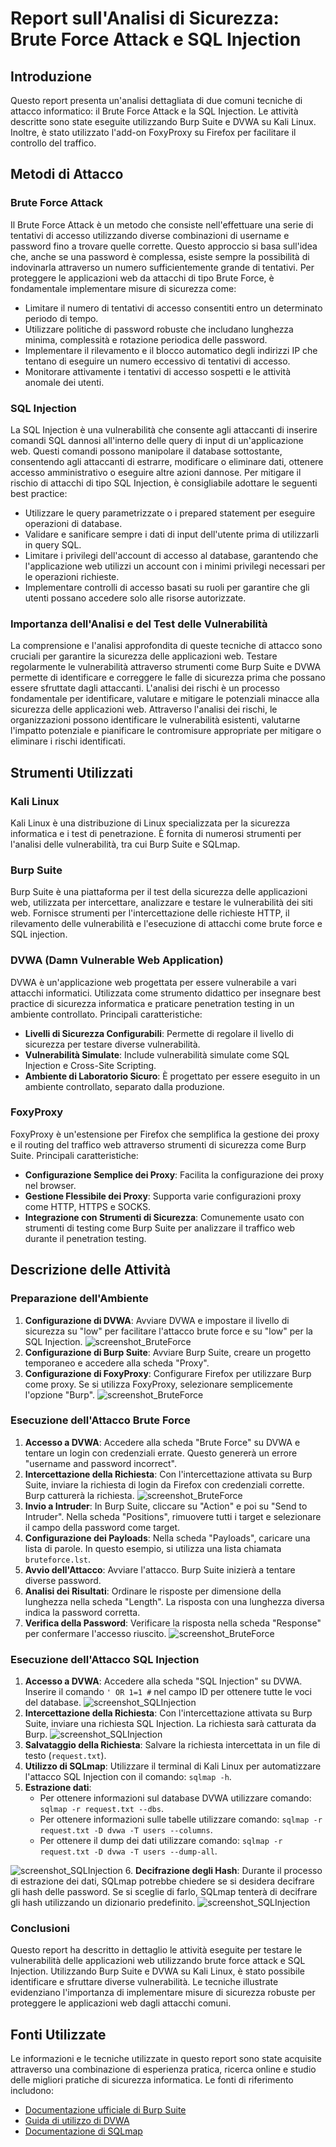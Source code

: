 # Report sull'Analisi di Sicurezza: Brute Force Attack e SQL Injection

## Introduzione
Questo report presenta un'analisi dettagliata di due comuni tecniche di attacco informatico: il Brute Force Attack e la SQL Injection. Le attività descritte sono state eseguite utilizzando Burp Suite e DVWA su Kali Linux. Inoltre, è stato utilizzato l'add-on FoxyProxy su Firefox per facilitare il controllo del traffico.

## Metodi di Attacco

### Brute Force Attack

Il Brute Force Attack è un metodo che consiste nell'effettuare una serie di tentativi di accesso utilizzando diverse combinazioni di username e password fino a trovare quelle corrette. Questo approccio si basa sull'idea che, anche se una password è complessa, esiste sempre la possibilità di indovinarla attraverso un numero sufficientemente grande di tentativi.
Per proteggere le applicazioni web da attacchi di tipo Brute Force, è fondamentale implementare misure di sicurezza come:
- Limitare il numero di tentativi di accesso consentiti entro un determinato periodo di tempo.
- Utilizzare politiche di password robuste che includano lunghezza minima, complessità e rotazione periodica delle password.
- Implementare il rilevamento e il blocco automatico degli indirizzi IP che tentano di eseguire un numero eccessivo di tentativi di accesso.
- Monitorare attivamente i tentativi di accesso sospetti e le attività anomale dei utenti.

### SQL Injection

La SQL Injection è una vulnerabilità che consente agli attaccanti di inserire comandi SQL dannosi all'interno delle query di input di un'applicazione web. Questi comandi possono manipolare il database sottostante, consentendo agli attaccanti di estrarre, modificare o eliminare dati, ottenere accesso amministrativo o eseguire altre azioni dannose.
Per mitigare il rischio di attacchi di tipo SQL Injection, è consigliabile adottare le seguenti best practice:
- Utilizzare le query parametrizzate o i prepared statement per eseguire operazioni di database.
- Validare e sanificare sempre i dati di input dell'utente prima di utilizzarli in query SQL.
- Limitare i privilegi dell'account di accesso al database, garantendo che l'applicazione web utilizzi un account con i minimi privilegi necessari per le operazioni richieste.
- Implementare controlli di accesso basati su ruoli per garantire che gli utenti possano accedere solo alle risorse autorizzate.

### Importanza dell'Analisi e del Test delle Vulnerabilità

La comprensione e l'analisi approfondita di queste tecniche di attacco sono cruciali per garantire la sicurezza delle applicazioni web. Testare regolarmente le vulnerabilità attraverso strumenti come Burp Suite e DVWA permette di identificare e correggere le falle di sicurezza prima che possano essere sfruttate dagli attaccanti.
L'analisi dei rischi è un processo fondamentale per identificare, valutare e mitigare le potenziali minacce alla sicurezza delle applicazioni web. Attraverso l'analisi dei rischi, le organizzazioni possono identificare le vulnerabilità esistenti, valutarne l'impatto potenziale e pianificare le contromisure appropriate per mitigare o eliminare i rischi identificati.

## Strumenti Utilizzati

### Kali Linux
Kali Linux è una distribuzione di Linux specializzata per la sicurezza informatica e i test di penetrazione. È fornita di numerosi strumenti per l'analisi delle vulnerabilità, tra cui Burp Suite e SQLmap.

### Burp Suite
Burp Suite è una piattaforma per il test della sicurezza delle applicazioni web, utilizzata per intercettare, analizzare e testare le vulnerabilità dei siti web. Fornisce strumenti per l'intercettazione delle richieste HTTP, il rilevamento delle vulnerabilità e l'esecuzione di attacchi come brute force e SQL injection.

### DVWA (Damn Vulnerable Web Application)
DVWA è un'applicazione web progettata per essere vulnerabile a vari attacchi informatici. Utilizzata come strumento didattico per insegnare best practice di sicurezza informatica e praticare penetration testing in un ambiente controllato.
Principali caratteristiche:
- **Livelli di Sicurezza Configurabili**: Permette di regolare il livello di sicurezza per testare diverse vulnerabilità.
- **Vulnerabilità Simulate**: Include vulnerabilità simulate come SQL Injection e Cross-Site Scripting.
- **Ambiente di Laboratorio Sicuro**: È progettato per essere eseguito in un ambiente controllato, separato dalla produzione.

### FoxyProxy
FoxyProxy è un'estensione per Firefox che semplifica la gestione dei proxy e il routing del traffico web attraverso strumenti di sicurezza come Burp Suite.
Principali caratteristiche:
- **Configurazione Semplice dei Proxy**: Facilita la configurazione dei proxy nel browser.
- **Gestione Flessibile dei Proxy**: Supporta varie configurazioni proxy come HTTP, HTTPS e SOCKS.
- **Integrazione con Strumenti di Sicurezza**: Comunemente usato con strumenti di testing come Burp Suite per analizzare il traffico web durante il penetration testing.

## Descrizione delle Attività

### Preparazione dell'Ambiente
1. **Configurazione di DVWA**: Avviare DVWA e impostare il livello di sicurezza su "low" per facilitare l'attacco brute force e su "low" per la SQL Injection. ![screenshot_BruteForce](screenshot_BruteForce/Screenshot_sicurezzaDVWA.png)
2. **Configurazione di Burp Suite**: Avviare Burp Suite, creare un progetto temporaneo e accedere alla scheda "Proxy".
3. **Configurazione di FoxyProxy**: Configurare Firefox per utilizzare Burp come proxy. Se si utilizza FoxyProxy, selezionare semplicemente l'opzione "Burp". ![screenshot_BruteForce](screenshot_BruteForce/Screenshot_FoxyProxy.png)

### Esecuzione dell'Attacco Brute Force

1. **Accesso a DVWA**: Accedere alla scheda "Brute Force" su DVWA e tentare un login con credenziali errate. Questo genererà un errore "username and password incorrect".
2. **Intercettazione della Richiesta**: Con l'intercettazione attivata su Burp Suite, inviare la richiesta di login da Firefox con credenziali corrette. Burp catturerà la richiesta. ![screenshot_BruteForce](screenshot_BruteForce/Screenshot_intercetto.png)
3. **Invio a Intruder**: In Burp Suite, cliccare su "Action" e poi su "Send to Intruder". Nella scheda "Positions", rimuovere tutti i target e selezionare il campo della password come target.
4. **Configurazione dei Payloads**: Nella scheda "Payloads", caricare una lista di parole. In questo esempio, si utilizza una lista chiamata `bruteforce.lst`.
5. **Avvio dell'Attacco**: Avviare l'attacco. Burp Suite inizierà a tentare diverse password.
6. **Analisi dei Risultati**: Ordinare le risposte per dimensione della lunghezza nella scheda "Length". La risposta con una lunghezza diversa indica la password corretta.
7. **Verifica della Password**: Verificare la risposta nella scheda "Response" per confermare l'accesso riuscito. ![screenshot_BruteForce](screenshot_BruteForce/Screenshot_analisi.png)


### Esecuzione dell'Attacco SQL Injection

1. **Accesso a DVWA**: Accedere alla scheda "SQL Injection" su DVWA. Inserire il comando `' OR 1=1 #` nel campo ID per ottenere tutte le voci del database. ![screenshot_SQLInjection](screenshot_SQLInjection/Screenshot_followingCommand.png)
2. **Intercettazione della Richiesta**: Con l'intercettazione attivata su Burp Suite, inviare una richiesta SQL Injection. La richiesta sarà catturata da Burp. ![screenshot_SQLInjection](screenshot_SQLInjection/Screenshot_intercetto.png)
3. **Salvataggio della Richiesta**: Salvare la richiesta intercettata in un file di testo (`request.txt`).
4. **Utilizzo di SQLmap**: Utilizzare il terminal di Kali Linux per automatizzare l'attacco SQL Injection con il comando: `sqlmap -h`.
5. **Estrazione dati**:
   - Per ottenere informazioni sul database DVWA utilizzare comando: `sqlmap -r request.txt --dbs`.
   - Per ottenere informazioni sulle tabelle utilizzare comando: `sqlmap -r request.txt -D dvwa -T users --columns`.
   - Per ottenere il dump dei dati utilizzare comando: `sqlmap -r request.txt -D dvwa -T users --dump-all`.
   
![screenshot_SQLInjection](screenshot_SQLInjection/Screenshot_databaseDVWA.png)
6. **Decifrazione degli Hash**: Durante il processo di estrazione dei dati, SQLmap potrebbe chiedere se si desidera decifrare gli hash delle password. Se si sceglie di farlo, SQLmap tenterà di decifrare gli hash utilizzando un dizionario predefinito.
![screenshot_SQLInjection](screenshot_SQLInjection/Screenshot_hash.png)

### Conclusioni

Questo report ha descritto in dettaglio le attività eseguite per testare le vulnerabilità delle applicazioni web utilizzando brute force attack e SQL Injection. Utilizzando Burp Suite e DVWA su Kali Linux, è stato possibile identificare e sfruttare diverse vulnerabilità. Le tecniche illustrate evidenziano l'importanza di implementare misure di sicurezza robuste per proteggere le applicazioni web dagli attacchi comuni.

## Fonti Utilizzate
Le informazioni e le tecniche utilizzate in questo report sono state acquisite attraverso una combinazione di esperienza pratica, ricerca online e studio delle migliori pratiche di sicurezza informatica. Le fonti di riferimento includono:
- [Documentazione ufficiale di Burp Suite](https://portswigger.net/burp/documentation)
- [Guida di utilizzo di DVWA](https://www.homelab.it/index.php/2015/12/24/dvwa-damn-vulnerable-web-application/)
- [Documentazione di SQLmap](https://sqlmap.org/)

